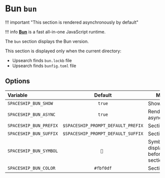 # Bun `bun`

!!! important "This section is rendered asynchronously by default"

!!! info
    [**Bun**](https://bun.sh) is a fast all-in-one JavaScript runtime.

The `bun` section displays the Bun version.

This section is displayed only when the current directory:

* Upsearch finds `bun.lockb` file
* Upsearch finds `bunfig.toml` file

## Options

| Variable               |              Default               | Meaning                             |
| :--------------------- | :--------------------------------: | ----------------------------------- |
| `SPACESHIP_BUN_SHOW`   |               `true`               | Show section                        |
| `SPACESHIP_BUN_ASYNC`  |               `true`               | Render section asynchronously       |
| `SPACESHIP_BUN_PREFIX` | `$SPACESHIP_PROMPT_DEFAULT_PREFIX` | Section's prefix                    |
| `SPACESHIP_BUN_SUFFIX` | `$SPACESHIP_PROMPT_DEFAULT_SUFFIX` | Section's suffix                    |
| `SPACESHIP_BUN_SYMBOL` |                `🍞 `                | Symbol displayed before the section |
| `SPACESHIP_BUN_COLOR`  |              `#fbf0df`             | Section's color                     |
